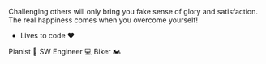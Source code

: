Challenging others will only bring you fake sense of glory and satisfaction.
The real happiness comes when you overcome yourself!

- Lives to code ♥

Pianist 🎵
SW Engineer 💻
Biker 🏍️

